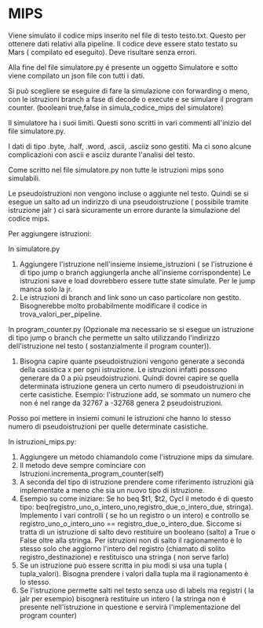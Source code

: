 # MIPS

Viene simulato il codice mips inserito nel file di testo testo.txt. Questo per ottenere dati relativi alla pipeline.
Il codice deve essere stato testato su Mars ( compilato ed eseguito). Deve risultare senza errori.

Alla fine del file simulatore.py é presente un oggetto Simulatore e sotto viene compilato un json file con tutti i dati.

Si può scegliere se eseguire di fare la simulazione con forwarding o meno, con le istruzioni branch a fase di decode o execute e se simulare il program counter.
(booleani true,false in simula_codice_mips del simulatore)

Il simulatore ha i suoi limiti. Questi sono scritti in vari commenti all'inizio del file simulatore.py.

I dati di tipo .byte, .half, .word, .ascii, .asciiz sono gestiti. Ma ci sono alcune complicazioni con ascii e asciiz durante l'analisi del testo.

Come scritto nel file simulatore.py non tutte le istruzioni mips sono simulabili.

Le pseudoistruzioni non vengono incluse o aggiunte nel testo. Quindi se si esegue un salto ad un indirizzo di una pseudoistruzione ( possibile tramite istruzione jalr ) ci sarà sicuramente un errore durante la simulazione del codice mips. 

Per aggiungere istruzioni:

In simulatore.py

1) Aggiungere l'istruzione nell'insieme insieme_istruzioni ( se l'istruzione é di tipo jump o branch aggiungerla anche all'insieme corrispondente)
Le istruzioni save e load dovrebbero essere tutte state simulate.
Per le jump manca solo la jr.
2) Le istruzioni di branch and link sono un caso particolare non gestito. Bisognerebbe molto probabilmente modificare il codice in trova_valori_per_pipeline. 

In program_counter.py
(Opzionale ma necessario se si esegue un istruzione di tipo jump o branch che permette un salto utilizzando l'indirizzo dell'istruzione nel testo ( sostanzialmente il program counter)).

1) Bisogna capire quante pseudoistruzioni vengono generate a seconda della casistica x per ogni istruzione. Le istruzioni infatti possono generare da 0 a più pseudoistruzioni. Quindi dovrei capire se quella determinata istruzione genera un certo numero di pseudoistruzioni in certe casistiche.
Esempio: l'istruzione add, se sommato un numero che non é nel range da 32767 a -32768 genera 2 pseudoistruzioni.

Posso poi mettere in insiemi comuni le istruzioni che hanno lo stesso numero di pseudoistruzioni per quelle determinate casistiche.

In istruzioni_mips.py:

  1) Aggiungere un metodo chiamandolo come l'istruzione mips da simulare.
  2) Il metodo deve sempre cominciare con Istruzioni.incrementa_program_counter(self) 
  3) A seconda del tipo di istruzione prendere come riferimento istruzioni già implementate a meno che sia un nuovo tipo di istruzione.
  4) Esempio su come iniziare: Se ho beq $t1, $t2, Cycl il metodo é di questo tipo: beq(registro_uno_o_intero_uno,registro_due_o_intero_due, stringa). Implemento i       vari controlli ( se ho un registro o un intero) e controllo se registro_uno_o_intero_uno == registro_due_o_intero_due. Siccome si tratta di un istruzione di salto     devo restituire un booleano (salto) a True o False oltre alla stringa. Per istruzioni non di salto il ragionamento è lo stesso solo che aggiorno l'intero del           registro (chiamato di solito registro_destinazione) e restituisco una stringa ( non serve farlo)
  5) Se un istruzione può essere scritta in piu modi si usa una tupla ( tupla_valori). Bisogna prendere i valori dalla tupla ma il ragionamento è lo stesso.
  6) Se l'istruzione permette salti nel testo senza uso di labels ma registri ( la jalr per esempio) bisognerà restituire un intero ( la stringa non é presente           nell'istruzione in questione e servirà l'implementazione del program counter)
 
